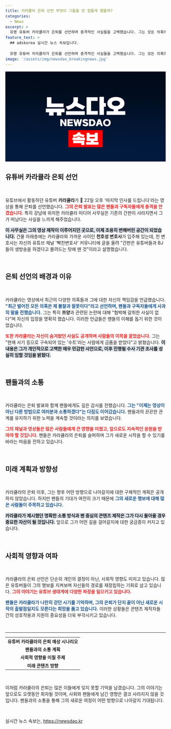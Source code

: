 ```yaml
---
title: 카라큘라 은퇴 선언 무엇이 그들을 안 힘들게 했을까?
categories:
  - News
excerpt: >
  유명 유튜버 카라큘라가 은퇴를 선언하며 충격적인 사실들을 고백했습니다. 그는 모든 의혹의 책임을 인정하고, 구속된 인물로부터 금품을 받았음을 공개했습니다.
feature_text: >
  ## adskorea 실시간 뉴스 속보입니다.

  유명 유튜버 카라큘라가 은퇴를 선언하며 충격적인 사실들을 고백했습니다. 그는 모든 의혹의 책임을 인정하고, 구속된 인물로부터 금품을 받았음을 공개했습니다.
image: '/assets/img/newsdao_breakingnews.jpg'
---
```


<p><img src="/assets/img/newsdao_breakingnews.jpg" alt="adskorea 속보" /></p>

<h2 data-ke-size="size26">유튜버 카라큘라 은퇴 선언</h2>

<p data-ke-size="size16">&nbsp;</p>

<p>유튜브에서 활동하던 유튜버 <strong>카라큘라</strong>가 🚨 22일 오후 '마지막 인사를 드립니다'라는 영상을 통해 은퇴를 선언했습니다. <b><span style="color: #ee2323;">그의 은퇴 발표는 많은 팬들과 구독자들에게 충격을 안겼습니다.</span></b> 특히 강남에 위치한 카라큘라 미디어 사무실은 기존의 간판이 사라지면서 그가 떠났다는 사실을 느끼게 해주었습니다. </p>

<p><b><span style="background-color: #21538527;">이 사무실은 그의 영상 제작이 이루어지던 곳으로, 이제 조용히 변해버린 공간이 되었습니다.</span></b> 건물 아래층에는 카라큘라와 가까운 사이인 <strong>천호성 변호사</strong>가 입주해 있는데, 천 변호사는 자신의 유튜브 채널 '빡친변호사' 커뮤니티에 글을 올려 "간판은 유튜버들과 BJ들이 생방송을 하겠다고 몰려드는 탓에 뗀 것"이라고 설명했습니다.</p>

<p data-ke-size="size16">&nbsp;</p>

<h2 data-ke-size="size26">은퇴 선언의 배경과 이유</h2>

<p data-ke-size="size16">&nbsp;</p>

<p>카라큘라는 영상에서 최근의 다양한 의혹들과 그에 대한 자신의 책임감을 언급했습니다. <b><span style="color: #1a5490;">"최근 벌어진 모든 의혹은 제 불찰과 잘못이다"라고 선언하며, 팬들과 구독자들에게 사과의 말을 전했습니다.</span></b> 그는 특히 <strong>쯔양</strong>과 관련된 논란에 대해 "협박해 갈취한 사실이 없다"며 자신의 입장을 명확히 했습니다. 이러한 언급들은 팬들의 이해를 돕기 위한 것이었습니다.</p>

<p><b><span style="color: #ee2323;">또한 카라큘라는 자신이 숨겨왔던 사실도 공개하며 사람들의 이목을 끌었습니다.</span></b> 그는 "현재 사기 등으로 구속되어 있는 '수트'라는 사람에게 금품을 받았다"고 밝혔습니다. <b><span style="background-color: #21538527;">이 내용은 그가 개인적으로 고백한 매우 민감한 사안으로, 이후 진행될 수사 기관 조사를 성실히 임할 것임을 밝혔다.</span></b></p>

<p data-ke-size="size16">&nbsp;</p>

<h2 data-ke-size="size26">팬들과의 소통</h2>

<p data-ke-size="size16">&nbsp;</p>

<p>카라큘라는 은퇴 발표와 함께 팬들에게도 깊은 감사를 전했습니다. <b><span style="color: #1a5490;">그는 "이제는 영상이 아닌 다른 방법으로 여러분과 소통하겠다"는 다짐도 이어갔습니다.</span></b> 팬들과의 끈끈한 관계를 유지하기 위한 노력을 계속할 것이라는 의지를 보였습니다. </p>

<p><b><span style="color: #ee2323;">그의 채널과 영상들은 많은 사람들에게 큰 영향을 미쳤고, 앞으로도 지속적인 응원을 받아야 할 것입니다.</span></b> 팬들은 카라큘라의 은퇴를 슬퍼하며 그가 새로운 시작을 할 수 있기를 바라는 마음을 전하고 있습니다. </p>

<p data-ke-size="size16">&nbsp;</p>

<h2 data-ke-size="size26">미래 계획과 방향성</h2>

<p data-ke-size="size16">&nbsp;</p>

<p>카라큘라의 은퇴 이후, 그는 향후 어떤 방향으로 나아갈지에 대한 구체적인 계획은 공개하지 않았습니다. 하지만 팬들의 기대가 여전히 크기 때문에 <b><span style="color: #1a5490;">그의 새로운 행보에 대해 많은 사람들이 주목하고 있습니다.</span></b> </p>

<p><b><span style="background-color: #21538527;">카라큘라가 제시했던 명확한 소통 방식과 팬 중심의 콘텐츠 제작은 그가 다시 돌아올 경우 중요한 자산이 될 것입니다.</span></b> 앞으로 그가 어떤 길을 걸어갈지에 대한 궁금증이 커지고 있습니다.</p>

<p data-ke-size="size16">&nbsp;</p>

<h2 data-ke-size="size26">사회적 영향과 여파</h2>

<p data-ke-size="size16">&nbsp;</p>

<p>카라큘라의 은퇴 선언은 단순히 개인의 결정이 아닌, 사회적 영향도 미치고 있습니다. 많은 유튜버들이 그의 행보를 지켜보며 자신들의 경로를 재정립하는 기회로 삼고 있습니다. <b><span style="color: #ee2323;">그의 이야기는 유튜브 생태계에 다양한 파장을 일으키고 있습니다.</span></b> </p>

<p><b><span style="color: #1a5490;">팬들은 카라큘라가 나란히 걷던 시기를 기억하며, 그의 은퇴가 단지 끝이 아닌 새로운 시작의 출발점일지도 모른다는 희망을 품고 있습니다.</span></b> 이러한 상황들은 콘텐츠 제작자들 간의 상호작용과 지원의 중요성을 더욱 부각시키고 있습니다.</p>

<p data-ke-size="size16">&nbsp;</p>

<hr>

<table>
<tr>
<td style="text-align: center; height: 17px;"><b>유튜버 카라큘라의 은퇴 예상 시나리오</b></td>
</tr>
<tr>
<td style="text-align: center; height: 17px;"><b>팬들과의 소통 계획</b></td>
</tr>
<tr>
<td style="text-align: center; height: 17px;"><b>사회적 영향을 미칠 주제</b></td>
</tr>
<tr>
<td style="text-align: center; height: 17px;"><b>미래 콘텐츠 방향</b></td>
</tr>
</table>

<p data-ke-size="size16">&nbsp;</p>

<p>이처럼 카라큘라의 은퇴는 많은 이들에게 잊지 못할 기억을 남겼습니다. 그의 이야기는 앞으로도 오랫동안 회자될 것이며, 사회와 팬들에게 남긴 영향은 결코 사라지지 않을 것입니다. 팬들과의 소통을 통해 그의 새로운 여정이 어떤 방향으로 나아갈지 기대됩니다. </p>

<p data-ke-size="size16">&nbsp;</p>
실시간 뉴스 속보는, <a href="https://newsdao.kr" rel="dofollow">https://newsdao.kr</a>


